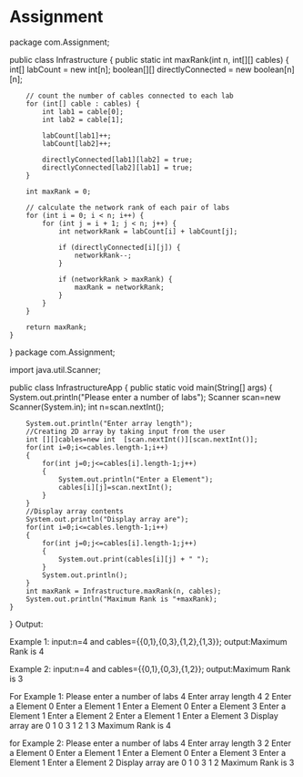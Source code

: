 # Assignment
package com.Assignment;

public class Infrastructure {
	public static int maxRank(int n, int[][] cables) {
		int[] labCount = new int[n];
		boolean[][] directlyConnected = new boolean[n][n];

		// count the number of cables connected to each lab
		for (int[] cable : cables) {
			int lab1 = cable[0];
			int lab2 = cable[1];

			labCount[lab1]++;
			labCount[lab2]++;

			directlyConnected[lab1][lab2] = true;
			directlyConnected[lab2][lab1] = true;
		}

		int maxRank = 0;

		// calculate the network rank of each pair of labs
		for (int i = 0; i < n; i++) {
			for (int j = i + 1; j < n; j++) {
				int networkRank = labCount[i] + labCount[j];

				if (directlyConnected[i][j]) {
					networkRank--;
				}

				if (networkRank > maxRank) {
					maxRank = networkRank;
				}
			}
		}

		return maxRank;
	}

}
package com.Assignment;

import java.util.Scanner;

public class InfrastructureApp {
	public static void main(String[] args) {
		System.out.println("Please enter a number of labs");
		Scanner scan=new Scanner(System.in);
		int n=scan.nextInt();

		System.out.println("Enter array length");
		//Creating 2D array by taking input from the user
		int [][]cables=new int	[scan.nextInt()][scan.nextInt()];
		for(int i=0;i<=cables.length-1;i++)
		{
			for(int j=0;j<=cables[i].length-1;j++)
			{
				System.out.println("Enter a Element");
				cables[i][j]=scan.nextInt();
			}
		}
		//Display array contents
		System.out.println("Display array are");
		for(int i=0;i<=cables.length-1;i++)
		{
			for(int j=0;j<=cables[i].length-1;j++)
			{
				System.out.print(cables[i][j] + " ");
			}
			System.out.println();
		}
		int maxRank = Infrastructure.maxRank(n, cables);
		System.out.println("Maximum Rank is "+maxRank);
	}
}
Output:

Example 1:
input:n=4 and cables={{0,1},{0,3},{1,2},{1,3}};
output:Maximum Rank is 4

Example 2:
input:n=4 and cables={{0,1},{0,3},{1,2}};
output:Maximum Rank is 3

For Example 1:
Please enter a number of labs
4
Enter array length
4
2
Enter a Element
0
Enter a Element
1
Enter a Element
0
Enter a Element
3
Enter a Element
1
Enter a Element
2
Enter a Element
1
Enter a Element
3
Display array are
0 1 
0 3 
1 2 
1 3 
Maximum Rank is 4

for Example 2:
Please enter a number of labs
4
Enter array length
3
2
Enter a Element
0
Enter a Element
1
Enter a Element
0
Enter a Element
3
Enter a Element
1
Enter a Element
2
Display array are
0 1 
0 3 
1 2 
Maximum Rank is 3

